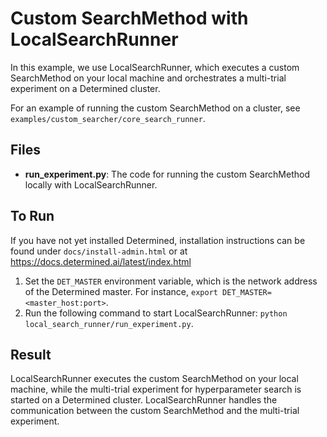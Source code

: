 # Custom SearchMethod with LocalSearchRunner

In this example, we use LocalSearchRunner, which executes a custom SearchMethod on your local machine and 
orchestrates a multi-trial experiment on a Determined cluster.

For an example of running the custom SearchMethod on a cluster, see `examples/custom_searcher/core_search_runner`.

## Files
* **run_experiment.py**: The code for running the custom SearchMethod locally with LocalSearchRunner.

## To Run
If you have not yet installed Determined, installation instructions can be found
under `docs/install-admin.html` or at https://docs.determined.ai/latest/index.html

1. Set the `DET_MASTER` environment variable, which is the network address of the Determined master.
For instance, `export DET_MASTER=<master_host:port>`.
2. Run the following command to start LocalSearchRunner: `python local_search_runner/run_experiment.py`.

## Result
LocalSearchRunner executes the custom SearchMethod on your local machine, 
while the multi-trial experiment for hyperparameter search is started on a Determined cluster.
LocalSearchRunner handles the communication between the custom SearchMethod and the multi-trial experiment.